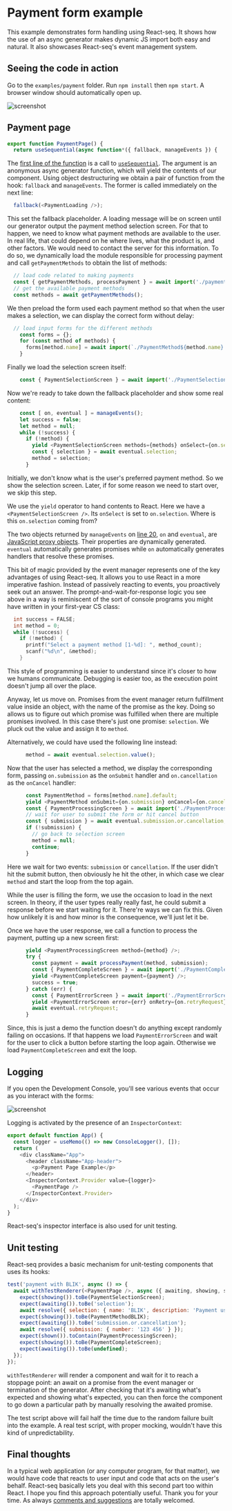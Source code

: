 # Payment form example

This example demonstrates form handling using React-seq. It shows how the use of an async generator makes dynamic
JS import both easy and natural. It also showcases React-seq's event management system.

## Seeing the code in action

Go to the `examples/payment` folder. Run `npm install` then `npm start`. A browser window should automatically
open up.

![screenshot](./img/screenshot-1.jpg)

## Payment page

```js
export function PaymentPage() {
  return useSequential(async function*({ fallback, manageEvents }) {
```

The [first line of the function](./src/PaymentPage.js#L5) is a call to
[`useSequential`](../../doc/useSequential.md). The argument is an anonymous async generator function, which will yield
the contents of our component. Using object destructuring we obtain a pair of function from the hook: `fallback` and
`manageEvents`. The former is called immediately on the next line:

```js
  fallback(<PaymentLoading />);
```

This set the fallback placeholder. A loading message will be on screen until our generator output the payment method
selection screen. For that to happen, we need to know what payment methods are available to the user. In real life,
that could depend on he where lives, what the product is, and other factors. We would need to contact the server
for this information. To do so, we dynamically load the module responsible for processing payment and call
`getPaymentMethods` to obtain the list of methods:

```js
  // load code related to making payments
  const { getPaymentMethods, processPayment } = await import('./payment.js');
  // get the available payment methods
  const methods = await getPaymentMethods();
```

We then preload the form used each payment method so that when the user makes a selection, we can display the correct
form without delay:

```js
  // load input forms for the different methods
    const forms = {};
    for (const method of methods) {
      forms[method.name] = await import(`./PaymentMethod${method.name}.js`);
    }
```

Finally we load the selection screen itself:

```js
    const { PaymentSelectionScreen } = await import('./PaymentSelectionScreen.js');
```

Now we're ready to take down the fallback placeholder and show some real content:

```js
    const [ on, eventual ] = manageEvents();
    let success = false;
    let method = null;
    while (!success) {
      if (!method) {
        yield <PaymentSelectionScreen methods={methods} onSelect={on.selection} />;
        const { selection } = await eventual.selection;
        method = selection;
      }
```

Initially, we don't know what is the user's preferred payment method. So we show the selection screen. Later, if
for some reason we need to start over, we skip this step.

We use the `yield` operator to hand contents to React. Here we have a `<PaymentSelectionScreen />`. Its `onSelect` is
set to `on.selection`. Where is this `on.selection` coming from?

The two objects returned by `manageEvents` on [line 20](./src/PaymentPage.js#L20), `on` and `eventual`, are
[JavaScript proxy objects](https://developer.mozilla.org/en-US/docs/Web/JavaScript/Reference/Global_Objects/Proxy).
Their properties are dynamically generated. `eventual` automatically generates promises while `on` automatically
generates handlers that resolve these promises.

This bit of magic provided by the event manager represents one of the key advantages of using React-seq. It allows
you to use React in a more imperative fashion. Instead of passively reacting to events, you proactively seek out an
answer. The prompt-and-wait-for-response logic you see above in a way is reminiscent of the sort of console programs
you might have written in your first-year CS class:

```c
  int success = FALSE;
  int method = 0;
  while (!success) {
    if (!method) {
      printf("Select a payment method [1-%d]: ", method_count);
      scanf("%d\n", &method);
    }
```

This style of programming is easier to understand since it's closer to how we humans communicate. Debugging is easier
too, as the execution point doesn't jump all over the place.

Anyway, let us move on. Promises from the event manager return fulfillment value inside an object, with the name of
the promise as the key. Doing so allows us to figure out which promise was fulfilled when there are multiple promises
involved. In this case there's just one promise: `selection`. We pluck out the value and assign it to `method`.

Alternatively, we could have used the following line instead:

```js
      method = await eventual.selection.value();
```

Now that the user has selected a method, we display the corresponding form, passing `on.submission`
as the `onSubmit` handler and `on.cancellation` as the `onCancel` handler:

```js
      const PaymentMethod = forms[method.name].default;
      yield <PaymentMethod onSubmit={on.submission} onCancel={on.cancellation} />;
      const { PaymentProcessingScreen } = await import('./PaymentProcessingScreen.js');
      // wait for user to submit the form or hit cancel button
      const { submission } = await eventual.submission.or.cancellation;
      if (!submission) {
        // go back to selection screen
        method = null;
        continue;
      }
```

Here we wait for two events: `submission` or `cancellation`. If the user didn't hit the submit button, then obviously
he hit the other, in which case we clear `method` and start the loop from the top again.

While the user is filling the form, we use the occasion to load in the next screen. In theory, if the user types
really really fast, he could submit a response before we start waiting for it. There're ways we can fix this.
Given how unlikely it is and how minor is the consequence, we'll just let it be.

Once we have the user response, we call a function to process the payment, putting up a new screen first:

```js
      yield <PaymentProcessingScreen method={method} />;
      try {
        const payment = await processPayment(method, submission);
        const { PaymentCompleteScreen } = await import('./PaymentCompleteScreen.js');
        yield <PaymentCompleteScreen payment={payment} />;
        success = true;
      } catch (err) {
        const { PaymentErrorScreen } = await import('./PaymentErrorScreen.js');
        yield <PaymentErrorScreen error={err} onRetry={on.retryRequest} />;
        await eventual.retryRequest;
      }
```

Since, this is just a demo the function doesn't do anything except randomly failing on occasions. If that happens we
load `PaymentErrorScreen` and wait for the user to click a button before starting the loop again. Otherwise we load
`PaymentCompleteScreen` and exit the loop.

## Logging

If you open the Development Console, you'll see various events that occur as you interact with the forms:

![screenshot](./img/screenshot-2.jpg)

Logging is activated by the presence of an `InspectorContext`:

```js
export default function App() {
  const logger = useMemo(() => new ConsoleLogger(), []);
  return (
    <div className="App">
      <header className="App-header">
        <p>Payment Page Example</p>
      </header>
      <InspectorContext.Provider value={logger}>
        <PaymentPage />
      </InspectorContext.Provider>
    </div>
  );
}
```

React-seq's inspector interface is also used for unit testing.

## Unit testing

React-seq provides a basic mechanism for unit-testing components that uses its hooks:

```js
test('payment with BLIK', async () => {
  await withTestRenderer(<PaymentPage />, async ({ awaiting, showing, shown, resolve }) => {
    expect(showing()).toBe(PaymentSelectionScreen);
    expect(awaiting()).toBe('selection');
    await resolve({ selection: { name: 'BLIK', description: 'Payment using BLIK' } });
    expect(showing()).toBe(PaymentMethodBLIK);
    expect(awaiting()).toBe('submission.or.cancellation');
    await resolve({ submission: { number: '123 456' } });
    expect(shown()).toContain(PaymentProcessingScreen);
    expect(showing()).toBe(PaymentCompleteScreen);
    expect(awaiting()).toBe(undefined);
  });
});
```

`withTestRenderer` will render a component and wait for it to reach a stoppage point: an await on a promise
from the event manager or termination of the generator. After checking that it's awaiting what's expected and
showing what's expected, you can then force the component to go down a particular path by manually resolving
the awaited promise.

The test script above will fail half the time due to the random failure built into the example. A real test
script, with proper mocking, wouldn't have this kind of unpredictability.

## Final thoughts

In a typical web application (or any computer program, for that matter), we would have code that reacts to user input
and code that acts on the user's behalf. React-seq basically lets you deal with this second part too within React. I
hope you find this approach potentially useful. Thank you for your time. As always
[comments and suggestions](https://github.com/chung-leong/react-seq/discussions) are totally welcomed.
